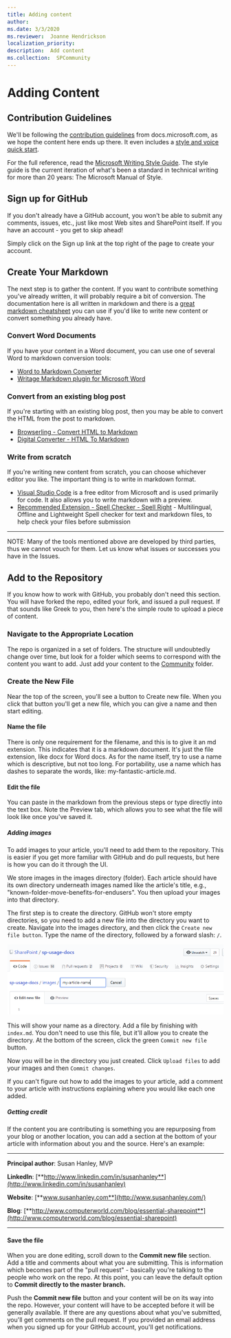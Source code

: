 ```yaml
---
title: Adding content
author:
ms.date: 3/3/2020
ms.reviewer:  Joanne Hendrickson
localization_priority: 
description:  Add content
ms.collection:  SPCommunity
---
```

# Adding Content

## Contribution Guidelines

We'll be following the [contribution guidelines](https://docs.microsoft.com/contribute/) from docs.microsoft.com, as we hope the content here ends up there. It even includes a [style and voice quick start](https://docs.microsoft.com/contribute/style-quick-start).

For the full reference, read the [Microsoft Writing Style Guide](https://docs.microsoft.com/style-guide/welcome/). The style guide is the current iteration of what's been a standard in technical writing for more than 20 years: The Microsoft Manual of Style.


## Sign up for GitHub

If you don't already have a GitHub account, you won't be able to submit any comments, issues, etc., just like most Web sites and SharePoint itself. If you have an account - you get to skip ahead!

Simply click on the Sign up link at the top right of the page to create your account.

## Create Your Markdown

The next step is to gather the content. If you want to contribute something you've already written, it will probably require a bit of conversion. The documentation here is all written in markdown and there is a [great markdown cheatsheet](https://GitHub.com/adam-p/markdown-here/wiki/Markdown-Cheatsheet) you can use if you'd like to write new content or convert something you already have.

### Convert Word Documents

If you have your content in a Word document, you can use one of several Word to markdown conversion tools:

* [Word to Markdown Converter](https://word2md.com/)
* [Writage Markdown plugin for Microsoft Word](http://www.writage.com/)

### Convert from an existing blog post

If you're starting with an existing blog post, then you may be able to convert the HTML from the post to markdown.

* [Browserling - Convert HTML to Markdown](https://www.browserling.com/tools/html-to-markdown)
* [Digital Converter - HTML To Markdown](https://digitalconverter.azurewebsites.net/HTML-to-Markdown-converter)

### Write from scratch

If you're writing new content from scratch, you can choose whichever editor you like. The important thing is to write in markdown format.

* [Visual Studio Code](https://code.visualstudio.com/) is a free editor from Microsoft and is used primarily for code. It also allows you to write markdown with a preview.
* [Recommended Extension - Spell Checker - Spell Right](https://marketplace.visualstudio.com/items?itemName=ban.spellright) - Multilingual, Offline and Lightweight Spell checker for text and markdown files, to help check your files before submission

---

NOTE: Many of the tools mentioned above are developed by third parties, thus we cannot vouch for them. Let us know what issues or successes you have in the Issues.

## Add to the Repository

If you know how to work with GitHub, you probably don't need this section. You will have forked the repo, edited your fork, and issued a pull request. If that sounds like Greek to you, then here's the simple route to upload a piece of content.

### Navigate to the Appropriate Location

The repo is organized in a set of folders. The structure will undoubtedly change over time, but look for a folder which seems to correspond with the content you want to add. Just add your content to the [Community](https://github.com/MicrosoftDocs/microsoft-365-community/tree/master/Community) folder.

### Create the New File

Near the top of the screen, you'll see a button to Create new file. When you click that button you'll get a new file, which you can give a name and then start editing.

#### Name the file

There is only one requirement for the filename, and this is to give it an md extension. This indicates that it is a markdown document. It's just the file extension, like docx for Word docs. As for the name itself, try to use a name which is descriptive, but not too long. For portability, use a name which has dashes to separate the words, like: my-fantastic-article.md.

#### Edit the file

You can paste in the markdown from the previous steps or type directly into the text box. Note the Preview tab, which allows you to see what the file will look like once you've saved it.

##### Adding images

To add images to your article, you'll need to add them to the repository. This is easier if you get more familiar with GitHub and do pull requests, but here is how you can do it through the UI.

We store images in the images directory (folder). Each article should have its own directory underneath images named like the article's title, e.g., "known-folder-move-benefits-for-endusers". You then upload your images into that directory.

The first step is to create the directory. GitHub won't store empty directories, so you need to add a new file into the directory you want to create. Navigate into the images directory, and then click the `Create new file button`. Type the name of the directory, followed by a forward slash: `/`.

![Create a folder](media/repo-docs/create-new-folder.png)

This will show your name as a directory. Add a file by finishing with `index.md`. You don't need to use this file, but it'll allow you to create the directory. At the bottom of the screen, click the green `Commit new file` button.

Now you will be in the directory you just created. Click `Upload files` to add your images and then `Commit changes`.

If you can't figure out how to add the images to your article, add a comment to your article with instructions explaining where you would like each one added.

##### Getting credit

If the content you are contributing is something you are repurposing from your blog or another location, you can add a section at the bottom of your article with information about you and the source. Here's an example:

---

**Principal author**: Susan Hanley, MVP

**LinkedIn**: [**http://www.linkedin.com/in/susanhanley**](http://www.linkedin.com/in/susanhanley)

**Website**: [**www.susanhanley.com**](http://www.susanhanley.com/)

**Blog**: [**http://www.computerworld.com/blog/essential-sharepoint**](http://www.computerworld.com/blog/essential-sharepoint)

---

#### Save the file

When you are done editing, scroll down to the **Commit new file** section. Add a title and comments about what you are submitting. This is information which becomes part of the "pull request" - basically you're talking to the people who work on the repo. At this point, you can leave the default option to **Commit directly to the master branch.**

Push the **Commit new file** button and your content will be on its way into the repo. However, your content will have to be accepted before it will be generally available. If there are any questions about what you've submitted, you'll get comments on the pull request. If you provided an email address when you signed up for your GitHub account, you'll get notifications.
